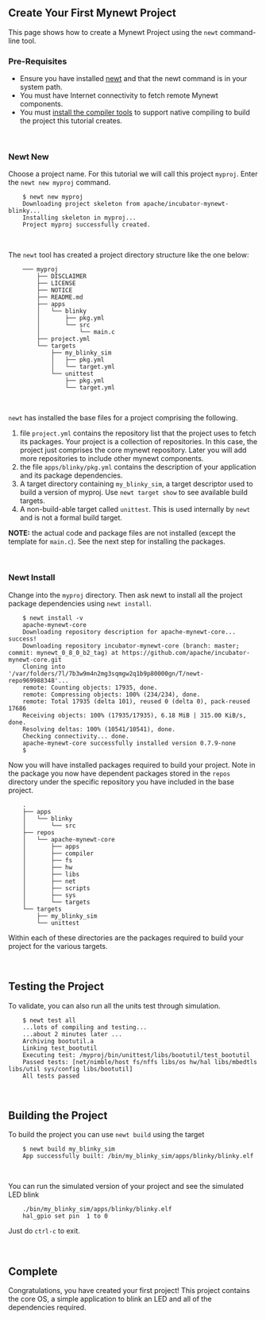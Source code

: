 ## Create Your First Mynewt Project

This page shows how to create a Mynewt Project using the `newt` command-line tool.

### Pre-Requisites

* Ensure you have installed [newt](../../newt/install/newt_mac.md) and that the 
newt command is in your system path. 
* You must have Internet connectivity to fetch remote Mynewt components.
* You must [install the compiler tools](native_tools.md) to 
support native compiling to build the project this tutorial creates.  

<br>

### Newt New

Choose a project name. For this tutorial we will call this project `myproj`.
Enter the `newt new myproj` command. 

```
    $ newt new myproj
    Downloading project skeleton from apache/incubator-mynewt-blinky...
    Installing skeleton in myproj...
    Project myproj successfully created.
```

<br>

The `newt` tool has created a project directory structure like the one below:

```
    ─── myproj
        ├── DISCLAIMER
        ├── LICENSE
        ├── NOTICE
        ├── README.md
        ├── apps
        │   └── blinky
        │       ├── pkg.yml
        │       └── src
        │           └── main.c
        ├── project.yml
        └── targets
            ├── my_blinky_sim
            │   ├── pkg.yml
            │   └── target.yml
            └── unittest
                ├── pkg.yml
                └── target.yml
```

<br>


`newt` has installed the base files for a project comprising the following.

1. file `project.yml` contains the repository list that the project uses to fetch
its packages. Your project is a collection of repositories.  In this case, the project just
comprises the core mynewt repository.  Later you will add more repositories
to include other mynewt components.
2. the file `apps/blinky/pkg.yml` contains the description of your application
and its package dependencies.
3.  A target directory containing `my_blinky_sim`, a target descriptor used to
build a version of myproj.  Use `newt target show` to see available build 
targets.
4. A non-build-able target called `unittest`.  This is used
internally by `newt` and is not a formal build target.

**NOTE:** the actual code and package files are not installed 
(except the template for `main.c`).  See the next step for installing the packages.

<br>

### Newt Install

Change into the `myproj` directory.  Then ask newt to install all the 
project package dependencies using `newt install`.

```
    $ newt install -v 
    apache-mynewt-core
    Downloading repository description for apache-mynewt-core... success!
    Downloading repository incubator-mynewt-core (branch: master; commit: mynewt_0_8_0_b2_tag) at https://github.com/apache/incubator-mynewt-core.git
    Cloning into '/var/folders/7l/7b3w9m4n2mg3sqmgw2q1b9p80000gn/T/newt-repo969988348'...
    remote: Counting objects: 17935, done.
    remote: Compressing objects: 100% (234/234), done.
    remote: Total 17935 (delta 101), reused 0 (delta 0), pack-reused 17686
    Receiving objects: 100% (17935/17935), 6.18 MiB | 315.00 KiB/s, done.
    Resolving deltas: 100% (10541/10541), done.
    Checking connectivity... done.
    apache-mynewt-core successfully installed version 0.7.9-none
    $ 
```

Now you will have installed packages required to build your project. Note in 
the package you now have dependent packages stored in the `repos` directory
under the specific repository you have included in the base project.  

```no-highlight
    .
    ├── apps
    │   └── blinky
    │       └── src
    ├── repos
    │   └── apache-mynewt-core
    │       ├── apps
    │       ├── compiler
    │       ├── fs
    │       ├── hw
    │       ├── libs
    │       ├── net
    │       ├── scripts
    │       ├── sys
    │       └── targets
    └── targets
        ├── my_blinky_sim
        └── unittest
```

Within each of these directories are the packages required to build your
project for the various targets.

<br>

## Testing the Project

To validate, you can also run all the units test through simulation.

```no-highlight
    $ newt test all
    ...lots of compiling and testing...
    ...about 2 minutes later ...
    Archiving bootutil.a
    Linking test_bootutil
    Executing test: /myproj/bin/unittest/libs/bootutil/test_bootutil
    Passed tests: [net/nimble/host fs/nffs libs/os hw/hal libs/mbedtls libs/util sys/config libs/bootutil]
    All tests passed
```

<br>

## Building the Project

To build the project you can use `newt build` using the target 

```no-highlight
    $ newt build my_blinky_sim
    App successfully built: /bin/my_blinky_sim/apps/blinky/blinky.elf
```

<br>

You can run the simulated version of your project and see the simulated LED
blink
```no-highlight
    ./bin/my_blinky_sim/apps/blinky/blinky.elf
    hal_gpio set pin  1 to 0
```

Just do `ctrl-c` to exit.

<br>

## Complete

Congratulations, you have created your first project!  This project contains 
the core OS, a simple application to blink an LED and all of the dependencies
required.
